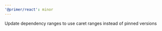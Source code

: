 ```yaml
---
'@primer/react': minor
---
```


Update dependency ranges to use caret ranges instead of pinned versions

<!-- Changed components: _none_ -->
